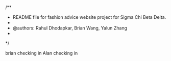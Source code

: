 /**
 * README file for fashion advice website project for Sigma Chi Beta Delta.
 * 
 * @authors: Rahul Dhodapkar, Brian Wang, Yalun Zhang
 * 
 */

brian checking in
Alan checking in 
